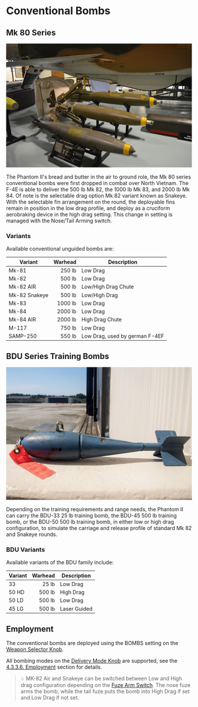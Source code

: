 # Conventional Bombs

## Mk 80 Series

![mk80s](../../../img/mk80s.jpg)

The Phantom II's bread and butter in the air to ground role, the Mk 80 series
conventional bombs were first dropped in combat over North Vietnam. The F-4E is
able to deliver the 500 lb Mk 82, the 1000 lb Mk 83, and 2000 lb Mk 84. Of note
is the selectable drag option Mk 82 variant known as Snakeye. With the
selectable fin arrangement on the round, the deployable fins remain in position
in the low drag profile, and deploy as a cruciform aerobraking device in the
high drag setting. This change in setting is managed with the Nose/Tail Arming
switch.

### Variants

Available conventional unguided bombs are:

| Variant       | Warhead | Description                    |
| ------------- | ------: | ------------------------------ |
| Mk-81         |  250 lb | Low Drag                       |
| Mk-82         |  500 lb | Low Drag                       |
| Mk-82 AIR     |  500 lb | Low/High Drag Chute            |
| Mk-82 Snakeye |  500 lb | Low/High Drag                  |
| Mk-83         | 1000 lb | Low Drag                       |
| Mk-84         | 2000 lb | Low Drag                       |
| Mk-84 AIR     | 2000 lb | High Drag Chute                |
| M-117         |  750 lb | Low Drag                       |
| SAMP-250      |  550 lb | Low Drag, used by german F-4EF |

## BDU Series Training Bombs

![bdu33](../../../img/bdu33.jpg)

Depending on the training requirements and range needs, the Phantom II can carry
the BDU-33 25 lb training bomb, the BDU-45 500 lb training bomb, or the BDU-50
500 lb training bomb, in either low or high drag configuration, to simulate the
carriage and release profile of standard Mk 82 and Snakeye rounds.

### BDU Variants

Available variants of the BDU family include:

| Variant | Warhead | Description  |
| ------- | ------: | ------------ |
| 33      |   25 lb | Low Drag     |
| 50 HD   |  500 lb | High Drag    |
| 50 LD   |  500 lb | Low Drag     |
| 45 LG   |  500 lb | Laser Guided |

## Employment

The conventional bombs are deployed using the BOMBS setting on the
[Weapon Selector Knob](../../../cockpit/pilot/weapon_management.md#weapon-selector-knob).

All bombing modes on the
[Delivery Mode Knob](../../../cockpit/pilot/weapon_management.md#delivery-mode-knob)
are supported, see the [4.3.3.6. Employment](employment/overview.md) section for
details.

> 💡 MK-82 Air and Snakeye can be switched between Low and High drag
> configuration depending on the
> [Fuze Arm Switch](../../../systems/weapon_systems/multiple_weapons_system.md#nosetail-arm-switch).
> The nose fuze arms the bomb, while the tail fuze puts the bomb into High Drag
> if set and Low Drag if not set.

